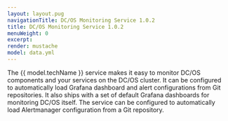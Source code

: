 ```yaml
---
layout: layout.pug
navigationTitle: DC/OS Monitoring Service 1.0.2
title: DC/OS Monitoring Service 1.0.2
menuWeight: 0
excerpt:
render: mustache
model: data.yml
---
```


The {{ model.techName }} service makes it easy to monitor DC/OS components and your services on the DC/OS cluster.
It can be configured to automatically load Grafana dashboard and alert configurations from Git repositories.
It also ships with a set of default Grafana dashboards for monitoring DC/OS itself.
The service can be configured to automatically load Alertmanager configuration from a Git repository.

